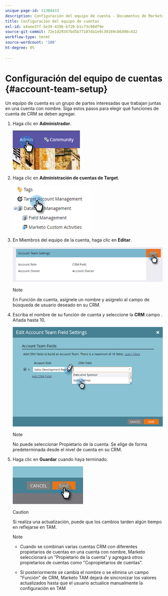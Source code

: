 ```yaml
---
unique-page-id: 11384433
description: Configuración del equipo de cuenta - Documentos de Marketo - Documentación del producto
title: Configuración del equipo de cuentas
exl-id: a4aee37f-5e39-4296-b720-b1c73c98df9e
source-git-commit: 72e1d29347bd5b77107da1e9c30169cb6490c432
workflow-type: tm+mt
source-wordcount: '180'
ht-degree: 0%

---
```


# Configuración del equipo de cuentas {#account-team-setup}

Un equipo de cuenta es un grupo de partes interesadas que trabajan juntas en una cuenta con nombre. Siga estos pasos para elegir qué funciones de cuenta de CRM se deben agregar.

1. Haga clic en **Administrador**.

   ![](assets/one-3.png)

1. Haga clic en **Administración de cuentas de Target**.

   ![](assets/account-team-setup-2.png)

1. En Miembros del equipo de la cuenta, haga clic en **Editar**.

   ![](assets/3.png)

   >[!NOTE]
   >
   >En Función de cuenta, asígnele un nombre y asígnelo al campo de búsqueda de usuario deseado en su CRM.

1. Escriba el nombre de su función de cuenta y seleccione la **CRM** campo . Añada hasta 10.

   ![](assets/four-2.png)

   >[!NOTE]
   >
   >No puede seleccionar Propietario de la cuenta. Se elige de forma predeterminada desde el nivel de cuenta en su CRM.

1. Haga clic en **Guardar** cuando haya terminado.

   ![](assets/five-2.png)

   >[!CAUTION]
   >
   >Si realiza una actualización, puede que los cambios tarden algún tiempo en reflejarse en TAM.

   >[!NOTE]
   >
   >* Cuando se combinan varias cuentas CRM con diferentes propietarios de cuentas en una cuenta con nombre, Marketo seleccionará un &quot;Propietario de la cuenta&quot; y agregará otros propietarios de cuentas como &quot;Copropietarios de cuentas&quot;.
   >
   >* Si posteriormente se cambia el nombre o se elimina un campo &quot;Función&quot; de CRM, Marketo TAM dejará de sincronizar los valores actualizados hasta que el usuario actualice manualmente la configuración en TAM

